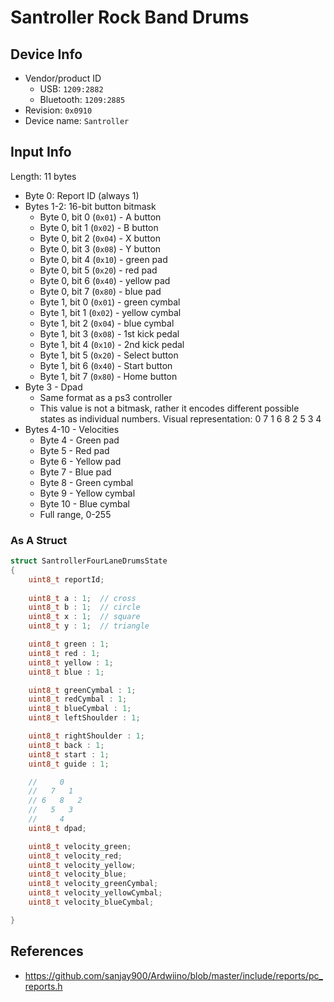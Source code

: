 # Santroller Rock Band Drums

## Device Info

- Vendor/product ID
  - USB: `1209:2882`
  - Bluetooth: `1209:2885`
- Revision: `0x0910`
- Device name: `Santroller`

## Input Info

Length: 11 bytes
- Byte 0: Report ID (always 1)
- Bytes 1-2: 16-bit button bitmask
  - Byte 0, bit 0 (`0x01`) - A button
  - Byte 0, bit 1 (`0x02`) - B button
  - Byte 0, bit 2 (`0x04`) - X button
  - Byte 0, bit 3 (`0x08`) - Y button
  - Byte 0, bit 4 (`0x10`) - green pad
  - Byte 0, bit 5 (`0x20`) - red pad
  - Byte 0, bit 6 (`0x40`) - yellow pad
  - Byte 0, bit 7 (`0x80`) - blue pad
  - Byte 1, bit 0 (`0x01`) - green cymbal
  - Byte 1, bit 1 (`0x02`) - yellow cymbal
  - Byte 1, bit 2 (`0x04`) - blue cymbal
  - Byte 1, bit 3 (`0x08`) - 1st kick pedal
  - Byte 1, bit 4 (`0x10`) - 2nd kick pedal
  - Byte 1, bit 5 (`0x20`) - Select button
  - Byte 1, bit 6 (`0x40`) - Start button
  - Byte 1, bit 7 (`0x80`) - Home button
- Byte 3 - Dpad
  - Same format as a ps3 controller
  - This value is not a bitmask, rather it encodes different possible states as individual numbers.
    Visual representation:
        0
      7   1
    6   8   2
      5   3
        4
- Bytes 4-10 - Velocities
  - Byte 4 - Green pad
  - Byte 5 - Red pad
  - Byte 6 - Yellow pad
  - Byte 7 - Blue pad
  - Byte 8 - Green cymbal
  - Byte 9 - Yellow cymbal
  - Byte 10 - Blue cymbal
  - Full range, 0-255

### As A Struct

```cpp
struct SantrollerFourLaneDrumsState
{
    uint8_t reportId;
    
    uint8_t a : 1;  // cross
    uint8_t b : 1;  // circle
    uint8_t x : 1;  // square
    uint8_t y : 1;  // triangle

    uint8_t green : 1;
    uint8_t red : 1;
    uint8_t yellow : 1;
    uint8_t blue : 1;

    uint8_t greenCymbal : 1;
    uint8_t redCymbal : 1;
    uint8_t blueCymbal : 1;
    uint8_t leftShoulder : 1;

    uint8_t rightShoulder : 1;
    uint8_t back : 1;
    uint8_t start : 1;
    uint8_t guide : 1;

    //     0
    //   7   1
    // 6   8   2
    //   5   3
    //     4
    uint8_t dpad;

    uint8_t velocity_green;
    uint8_t velocity_red;
    uint8_t velocity_yellow;
    uint8_t velocity_blue;
    uint8_t velocity_greenCymbal;
    uint8_t velocity_yellowCymbal;
    uint8_t velocity_blueCymbal;

}
```

## References

- https://github.com/sanjay900/Ardwiino/blob/master/include/reports/pc_reports.h
